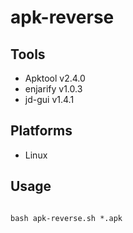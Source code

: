 # apk-reverse

## Tools
* Apktool v2.4.0
* enjarify v1.0.3
* jd-gui v1.4.1

## Platforms
* Linux

## Usage

```shell

bash apk-reverse.sh *.apk

```
